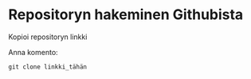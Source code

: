# Repositoryn hakeminen Githubista

Kopioi repositoryn linkki

Anna komento:
```
git clone linkki_tähän
```